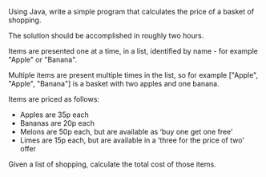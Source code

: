 Using Java, write a simple program that calculates the price of a basket of shopping.

The solution should be accomplished in roughly two hours.

Items are presented one at a time, in a list, identified by name - for example "Apple" or "Banana".

Multiple items are present multiple times in the list, so for example ["Apple", "Apple", "Banana"] is a basket with two apples and one banana.

Items are priced as follows:

- Apples are 35p each
- Bananas are 20p each
- Melons are 50p each, but are available as ‘buy one get one free’
- Limes are 15p each, but are available in a ‘three for the price of two’ offer

Given a list of shopping, calculate the total cost of those items.